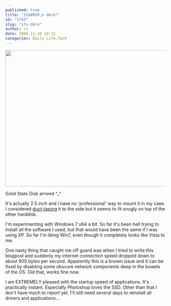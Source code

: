 ```yaml
---
published: true
title: "It&#039;s dere!"
id: "1743"
slug: "its-dere"
author: rv
date: 2009-11-26 14:12
categories: Daily Life,Tech
---
```

<a href="https://s3.amazonaws.com/cfwblog/uploads/2009/11/img_7381sml2.jpg"><img class="aligncenter size-full wp-image-1744" title="IMG_7381SML2" src="https://s3.amazonaws.com/cfwblog/uploads/2009/11/img_7381sml2.jpg" alt="" width="640" height="427" /></a>

Solid State Disk arrived ^_^

It's actually 2.5 inch and I have no 'professional' way to mount it in my case. I considered <a href="http://thereifixedit.com/" target="_blank">duct-taping</a> it to the side but it seems to fit snugly on top of the other harddisk.

I'm experimenting with Windows 7 x64 a bit. So far it's been hell trying to install all the software I used, but that would have been the same if I was using XP. So far I'm liking Win7, even though it completely looks like Vista to me.

One nasty thing that caught me off guard was when I tried to write this blogpost and suddenly my internet connection speed dropped down to about 900 bytes per second. Apparently this is a known issue and it can be fixed by disabling some obscure network components deep in the bowels of the OS. Did that, works fine now.

I am EXTREMELY pleased with the startup speed of applications. It's practically instant. Especially Photoshop loves the SSD. Other than that I don't have much to report yet. I'll still need several days to reinstall all drivers and applications...

<p>&nbsp;</p>